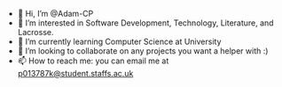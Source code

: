 - 👋 Hi, I’m @Adam-CP
- 👀 I’m interested in Software Development, Technology, Literature, and Lacrosse.
- 🌱 I’m currently learning Computer Science at University
- 💞️ I’m looking to collaborate on any projects you want a helper with :)
- 📫 How to reach me: you can email me at p013787k@student.staffs.ac.uk

<!---
Adam-CP/Adam-CP is a ✨ special ✨ repository because its `README.md` (this file) appears on your GitHub profile.
You can click the Preview link to take a look at your changes.
--->
